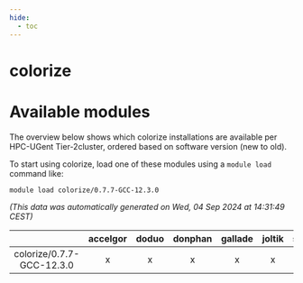 ```yaml
---
hide:
  - toc
---
```


colorize
========

# Available modules


The overview below shows which colorize installations are available per HPC-UGent Tier-2cluster, ordered based on software version (new to old).

To start using colorize, load one of these modules using a `module load` command like:

```shell
module load colorize/0.7.7-GCC-12.3.0
```

*(This data was automatically generated on Wed, 04 Sep 2024 at 14:31:49 CEST)*  

| |accelgor|doduo|donphan|gallade|joltik|shinx|skitty|
| :---: | :---: | :---: | :---: | :---: | :---: | :---: | :---: |
|colorize/0.7.7-GCC-12.3.0|x|x|x|x|x|x|x|
